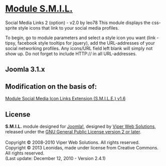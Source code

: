 # [Module S.M.I.L.](http://foto-s.ru/modul-social-media-icon-links-2.html)

Social Media Links 2 (option) - v2.0 by leo78
This module displays the css-sprite style icons that link to your social media profiles.

To begin, go to module parameters and select a style icon you want (link - tipsy, facebook style tooltips for jquery), add the URL-addresses of your social networking profiles. Any icons/URL field left blank will simply not show up. Do not forget to include HTTP:// in all URL-addresses.

## Joomla 3.1.x

## Modification on the basis of:
[Module Social Media Icon Links Extension (S.M.I.L.E.) v1.6](http://www.viperwebsites.com/joomla-extensions/social-media-icons-links.html)

## License
<b>S.M.I.L.</b> module designed for [Joomla!](http://www.joomla.org), designed by [Viper Web Solutions](http://www.viperwebsites.com), released under the [GNU General Public License version 2 or later](http://www.gnu.org/licenses/gpl2).<br /><br />
Copyright &copy; 2008-2010 Viper Web Solutions. All rights reserved.<br />
Copyright &copy; 2013 Leonidas, made under license from Creative Commons. All rights reserved.<br />
(Last update: December 12, 2010 - Version 2.4.1)

